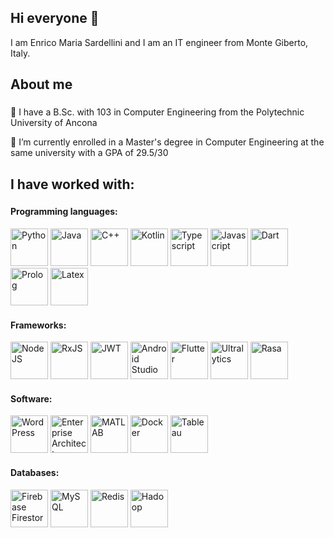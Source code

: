 ## Hi everyone 👋

<p align="left">I am Enrico Maria Sardellini and I am an IT engineer from Monte Giberto, Italy.</p>

###

<h2 align="left">About me</h2>

###

<p align="left">🎯 I have a B.Sc. with 103 in Computer Engineering from the Polytechnic University of Ancona</p>
<p align="left">🌱 I’m currently enrolled in a Master's degree in Computer Engineering at the same university with a GPA of 29.5/30</p>

###   

<h2 align="left">I have worked with:</h2>  

###  

#### Programming languages:
<div>
  <img src="https://cdn.jsdelivr.net/gh/devicons/devicon/icons/python/python-original.svg" height="60rem" title="Python">
  <img src="https://cdn-icons-png.flaticon.com/512/5968/5968282.png" height="60rem" title="Java">
  <img src="https://cdn.jsdelivr.net/gh/devicons/devicon/icons/cplusplus/cplusplus-original.svg" height="60rem" title="C++">  
  <img src="https://cdn.jsdelivr.net/gh/devicons/devicon/icons/kotlin/kotlin-original.svg" height="60rem" title="Kotlin">
  <img src="https://cdn.jsdelivr.net/gh/devicons/devicon/icons/typescript/typescript-original.svg" height="60rem" title="Typescript">
  <img src="https://cdn.jsdelivr.net/gh/devicons/devicon/icons/javascript/javascript-original.svg" height="60rem" title="Javascript">
  <img src="https://cdn.jsdelivr.net/gh/devicons/devicon/icons/dart/dart-original.svg" height="60rem" title="Dart">
  <img src="https://github.com/user-attachments/assets/75569472-a536-4c2f-ba8d-e0ccf74d761d" height="60rem" title="Prolog">
  <img src="https://cdn.jsdelivr.net/gh/devicons/devicon/icons/latex/latex-original.svg" height="60rem" title="Latex">
</div>

#### Frameworks:
<div>
  <img src="https://upload.wikimedia.org/wikipedia/commons/d/d9/Node.js_logo.svg" height="60rem" title="NodeJS">
  <img src="https://rxjs.dev/generated/images/marketing/home/Rx_Logo-512-512.png" height="60rem" title="RxJS">
  <img src="https://cdn.worldvectorlogo.com/logos/jwt-3.svg" height="60rem" title="JWT">
  <img src="https://cdn.jsdelivr.net/gh/devicons/devicon/icons/androidstudio/androidstudio-original.svg" height="60rem" title="Android Studio">
  <img src="https://web-strapi.mrmilu.com/uploads/flutter_logo_470e9f7491.png" height="60rem" title="Flutter">
  <img src="https://avatars.githubusercontent.com/u/26833451?s=280&v=4" height="60rem" title="Ultralytics">  
  <img src="https://github.com/user-attachments/assets/700a1ff5-7843-464f-a78e-0dd01af74121" height="60rem" title="Rasa">
</div>

#### Software:
<div>
  <img src="https://upload.wikimedia.org/wikipedia/commons/9/98/WordPress_blue_logo.svg" height="60rem" title="WordPress">
  <img src="https://media.codeweavers.com/pub/crossover/website/htmlimages/enterprise-architect-icon_1_1.png" height="60rem" title="Enterprise Architect">
  <img src="https://cdn.jsdelivr.net/gh/devicons/devicon/icons/matlab/matlab-original.svg" height="60rem" title="MATLAB"> 
  <img src="https://cdn.jsdelivr.net/gh/devicons/devicon/icons/docker/docker-original.svg" height="60rem" title="Docker">
  <img src="https://cdn.worldvectorlogo.com/logos/tableau-software.svg" height="60rem" title="Tableau"> 
</div>

#### Databases:
<div>
  <img src="https://upload.wikimedia.org/wikipedia/commons/f/fd/Firebase_Logo_%28No_wordmark%29_%282024-%29.svg" height="60rem" title="Firebase Firestore">
  <img src="https://cdn-icons-png.flaticon.com/512/5968/5968313.png" height="60rem" title="MySQL">
  <img src="https://www.geekandjob.com/uploads/wiki/5f6231ac011726c714dfa5bad0c05c4a4c8ad8c4.png" height="60rem" title="Redis">
  <img src="https://cdn.worldvectorlogo.com/logos/hadoop.svg" height="60rem" title="Hadoop">
</div>
